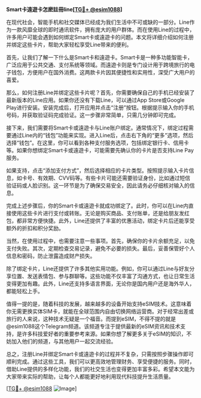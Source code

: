 **Smart卡遠遊卡怎麽註冊line[[TG💪+ @esim1088](https://t.me/s/esim1088)]**

在现代社会，智能手机和社交媒体已经成为我们生活中不可或缺的一部分。Line作为一款风靡全球的即时通讯软件，拥有庞大的用户群体。而在使用Line的过程中，许多用户可能会遇到如何绑定Smart卡或遠遊卡的问题。本文将详细介绍如何注册并绑定这些卡片，帮助大家轻松享受Line带来的便利。

首先，让我们了解一下什么是Smart卡和遠遊卡。Smart卡是一种多功能智能卡，广泛应用于公共交通、支付系统等领域。而遠遊卡则是专门设计用于跨境旅行的电子钱包，方便用户在国外消费。这两款卡片因其便捷性和实用性，深受广大用户的喜爱。

那么，如何注册Line并绑定这些卡片呢？首先，你需要确保自己的手机已经安装了最新版本的Line应用。如果你还没有下载Line，可以通过App Store或Google Play进行安装。安装完成后，打开应用并点击“注册”按钮。根据提示输入你的手机号码，并获取验证码完成验证。这一步骤非常简单，只需几分钟即可完成。

接下来，我们需要将Smart卡或遠遊卡与Line账户绑定。通常情况下，绑定过程需要通过Line内的“钱包”功能来实现。进入Line后，点击右下角的“更多”选项，然后选择“钱包”。在这里，你可以看到各种支付服务选项，包括绑定银行卡、信用卡等。如果你想绑定Smart卡或遠遊卡，可能需要先确认你的卡片是否支持Line Pay服务。

如果支持，点击“添加支付方式”，然后选择相应的卡片类型。按照提示输入卡片信息，如卡号、有效期、CVV码等。有些卡片可能还需要验证身份，比如通过短信验证码或人脸识别。这一环节是为了确保交易安全，因此请务必仔细核对输入的信息。

完成上述步骤后，你的Smart卡或遠遊卡就成功绑定了。此时，你可以在Line内直接使用这些卡片进行支付或转账。无论是购买商品、支付账单，还是给朋友发红包，都非常方便快捷。此外，Line还提供了丰富的优惠活动，绑定卡片后还能享受额外的折扣和积分奖励。

当然，在使用过程中，也需要注意一些事项。首先，确保你的卡片余额充足，以免支付失败。其次，定期检查交易记录，避免不必要的损失。最后，妥善保管好个人信息和密码，防止泄露造成财产损失。

除了绑定卡片，Line还提供了许多其他实用功能。例如，你可以通过Line与好友分享位置、发送表情包、参与群聊等。这些功能不仅丰富了沟通方式，也让日常生活变得更加有趣。此外，Line还支持多语言界面，无论你是国内用户还是海外华人，都能轻松上手。

值得一提的是，随着科技的发展，越来越多的设备开始支持eSIM技术。这意味着你无需更换实体SIM卡，就能在全球范围内自由切换网络运营商。对于经常出差或旅行的人来说，这种技术无疑是一个福音。而提到eSIM，不得不提的就是@esim1088这个Telegram频道。该频道专注于提供最新的eSIM资讯和技术支持，是许多科技爱好者的重要参考来源。如果你想了解更多关于eSIM的知识，不妨加入他们的频道，与其他用户一起交流经验。

总之，注册Line并绑定Smart卡或遠遊卡的过程并不复杂，只需按照步骤操作即可顺利完成。通过这些工具，我们可以更高效地管理财务、享受便捷的服务。同时，借助Line提供的多样化功能，我们的社交生活也变得更加丰富多彩。希望本文能为大家带来实际的帮助，让每个人都能更好地利用现代科技提升生活质量。

[[TG💪+ @esim1088](https://t.me/s/esim1088) ![Image](https://i.postimg.cc/4NQfJmqS/Snipaste-2025-05-13-00-14-12.png)]